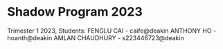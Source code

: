 # Shadow Program 2023


Trimester 1 2023, Students:
FENGLU CAI - caife@deakin
ANTHONY HO - hoanth@deakin
AMLAN CHAUDHURY - s223446723@deakin
